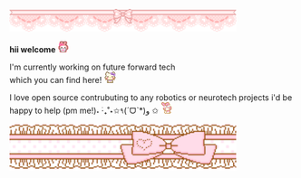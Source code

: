<p align="left">
  <img src="./img/banner1.gif" width="400"> 
</p>

**hii welcome** <img src="./img/welcome.gif" width="20">

I'm currently working on future forward tech <br>
which you can find here! <img src="./img/nodnod.gif" width="20">

I love open source contrubuting to any robotics or neurotech projects i'd be happy to help (pm me!)˖ ࣪‧₊˚⋆✩٩(ˊᗜˋ*)و ✩
<img src="./img/bye.gif" width="20">

<p align="left">
  <img src="./img/bannerbottom.gif" width="400">
</p>

